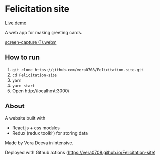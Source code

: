# Felicitation site

[Live demo](https://vera0708.github.io/Felicitation-site/)

A web app for making greeting cards.

[screen-capture (1).webm](https://user-images.githubusercontent.com/111682119/215327684-aa1a3488-8161-4284-aa22-4f47109efdcc.webm)


## How to run

1. `git clone https://github.com/vera0708/Felicitation-site.git`
2. `cd Felicitation-site`
3. `yarn`
4. `yarn start`
5. Open http://localhost:3000/

## About

A website built with 
- React.js + css modules
- Redux (redux toolkit) for storing data

Made by Vera Deeva in intensive.

Deployed with Github actions (https://vera0708.github.io/Felicitation-site)
